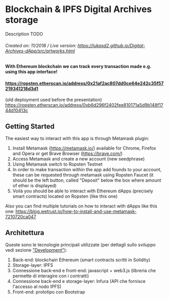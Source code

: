 # Blockchain & IPFS Digital Archives storage

Description TODO

###### Created on: 11/2018 / Live version: https://lukasd2.github.io/Digital-Archives-dApp/src/artworks.html

#### With Ethereum blockchain we can track every transaction made e.g. using this app interface!
#### https://ropsten.etherscan.io/address/0x21af2ac807dd0ce64e242c35f57219341218d3d1
(old deployment used before the presentation) https://ropsten.etherscan.io/address/0xb6d296f2402fee810171a5d9b148f1744d10413c

## Getting Started 

The easiest way to interact with this app is through Metamask plugin:  
1. Install Metamask (https://metamask.io/) available for Chrome, Firefox and Opera or get Brave Browser (https://brave.com/)
2. Access Metamask and create a new account (new seedphrase)
3. Using Metamask switch to Ropsten Testnet 
4. In order to make transaction within the app add founds to your account, these can be requested through metamask using Ropsten Faucet (it should be the left button, called "Deposit" below the box where amount of ether is displayed)
5. Voilà you should be able to interact with Ethereum dApps (precisely smart contracts) located on Ropsten (like this one)

Also you can find multiple tutorials on how to interact with dApps like this one: https://blog.wetrust.io/how-to-install-and-use-metamask-7210720ca047

## Architettura

Queste sono le tecnologie principali utilizzate (per dettagli sullo sviluppo vedi sezione ["Development"](https://github.com/lukasd2/DigitalArchivesPrototype#development)): 

1. Back-end: blockchain Ethereum (smart contracts scritti in Solidity)
2. Storage-layer: IPFS
2. Connessione back-end e front-end:  javascript + web3.js (libreria che permette di interagire con i contratti)
2. Connessione back-end e storage-layer: Infura (API che fornisce l'accesso al nodo IPFS)
3. Front-end: prototipo con Bootstrap
